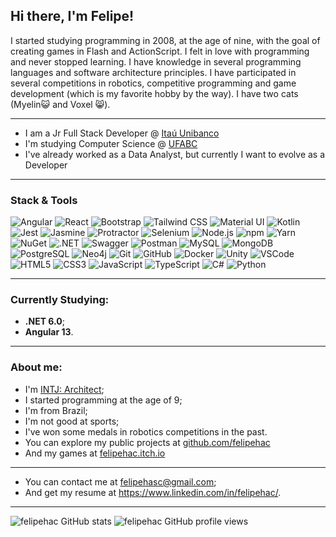 ## Hi there, I'm **Felipe**!

I started studying programming in 2008, at the age of nine, with the goal of creating games in Flash and ActionScript. I felt in love with programming and never stopped learning. I have knowledge in several programming languages and software architecture principles. I have participated in several competitions in robotics, competitive programming and game development (which is my favorite hobby by the way). I have two cats (Myelin😺 and Voxel 😸).

----

- I am a Jr Full Stack Developer @ [Itaú Unibanco](https://www.itau.com/)
- I'm studying Computer Science @ [UFABC](https://www.ufabc.edu.br/en/)
- I've already worked as a Data Analyst, but currently I want to evolve as a Developer

----

### Stack & Tools
![Angular](https://img.shields.io/badge/Angular-DD0031?style=for-the-badge&logo=angular&logoColor=white)
![React](https://img.shields.io/badge/React-20232A?style=for-the-badge&logo=react&logoColor=61DAFB)
![Bootstrap](https://img.shields.io/badge/Bootstrap-563D7C?style=for-the-badge&logo=bootstrap&logoColor=white)
![Tailwind CSS](https://img.shields.io/badge/Tailwind_CSS-38B2AC?style=for-the-badge&logo=tailwind-css&logoColor=white)
![Material UI](https://img.shields.io/badge/Material%20UI-007FFF?style=for-the-badge&logo=mui&logoColor=white)
![Kotlin](https://img.shields.io/badge/Kotlin-0095D5?&style=for-the-badge&logo=kotlin&logoColor=white)
![Jest](https://img.shields.io/badge/Jest-C21325?style=for-the-badge&logo=jest&logoColor=white)
![Jasmine](https://img.shields.io/badge/Jasmine-8A4182?style=for-the-badge&logo=Jasmine&logoColor=white)
![Protractor](https://img.shields.io/badge/Protractor-ED163A?style=for-the-badge&logo=protractor&logoColor=white)
![Selenium](https://img.shields.io/badge/Selenium-43B02A?style=for-the-badge&logo=Selenium&logoColor=white)
![Node.js](https://img.shields.io/badge/Node.js-339933?style=for-the-badge&logo=nodedotjs&logoColor=white)
![npm](https://img.shields.io/badge/npm-CB3837?style=for-the-badge&logo=npm&logoColor=white)
![Yarn](https://img.shields.io/badge/Yarn-2C8EBB?style=for-the-badge&logo=yarn&logoColor=white)
![NuGet](https://img.shields.io/badge/NuGet-004880?style=for-the-badge&logo=nuget&logoColor=white)
![.NET](https://img.shields.io/badge/.NET-512BD4?style=for-the-badge&logo=dotnet&logoColor=white)
![Swagger](https://img.shields.io/badge/Swagger-85EA2D?style=for-the-badge&logo=Swagger&logoColor=white)
![Postman](https://img.shields.io/badge/Postman-FF6C37?style=for-the-badge&logo=Postman&logoColor=white)
![MySQL](https://img.shields.io/badge/MySQL-005C84?style=for-the-badge&logo=mysql&logoColor=white)
![MongoDB](https://img.shields.io/badge/MongoDB-4EA94B?style=for-the-badge&logo=mongodb&logoColor=white)
![PostgreSQL](https://img.shields.io/badge/PostgreSQL-316192?style=for-the-badge&logo=postgresql&logoColor=white)
![Neo4j](https://img.shields.io/badge/Neo4j-018bff?style=for-the-badge&logo=neo4j&logoColor=white)
![Git](https://img.shields.io/badge/GIT-E44C30?style=for-the-badge&logo=git&logoColor=white)
![GitHub](https://img.shields.io/badge/GitHub-100000?style=for-the-badge&logo=github&logoColor=white)
![Docker](https://img.shields.io/badge/Docker-2CA5E0?style=for-the-badge&logo=docker&logoColor=white)
![Unity](https://img.shields.io/badge/Unity-100000?style=for-the-badge&logo=unity&logoColor=white)
![VSCode](https://img.shields.io/badge/Visual_Studio_Code-0078D4?style=for-the-badge&logo=visual%20studio%20code&logoColor=white)
![HTML5](https://img.shields.io/badge/HTML5-E34F26?style=for-the-badge&logo=html5&logoColor=white)
![CSS3](https://img.shields.io/badge/CSS3-1572B6?style=for-the-badge&logo=css3&logoColor=white)
![JavaScript](https://img.shields.io/badge/JavaScript-323330?style=for-the-badge&logo=javascript&logoColor=F7DF1E)
![TypeScript](https://img.shields.io/badge/TypeScript-007ACC?style=for-the-badge&logo=typescript&logoColor=white)
![C#](https://img.shields.io/badge/C%23-239120?style=for-the-badge&logo=c-sharp&logoColor=white)
![Python](https://img.shields.io/badge/Python-FFD43B?style=for-the-badge&logo=python&logoColor=blue)

----

### Currently Studying:
- **.NET 6.0**;
- **Angular 13**.

----

### About me:
- I'm [INTJ: Architect](https://www.16personalities.com/profiles/856b00d69174e);
- I started programming at the age of 9;
- I'm from Brazil;
- I'm not good at sports;
- I've won some medals in robotics competitions in the past.
- You can explore my public projects at [github.com/felipehac](https://github.com/felipehac?tab=repositories)
- And my games at [felipehac.itch.io](https://felipehac.itch.io)

---

- You can contact me at <felipehasc@gmail.com>;
- And get my resume at <https://www.linkedin.com/in/felipehac/>.

---

![felipehac GitHub stats](https://github-readme-stats.vercel.app/api?username=felipehac&show_icons=true&locale=en&hide=stars&theme=tokyonight)
![felipehac GitHub profile views](https://komarev.com/ghpvc/?username=HACFelipe)
